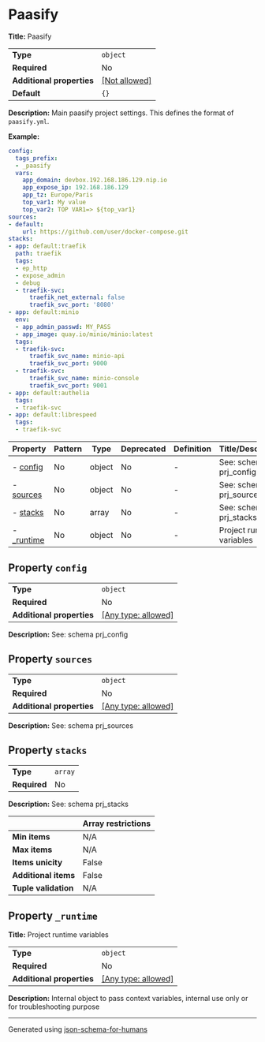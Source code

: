 # Paasify

**Title:** Paasify

|                           |                                                         |
| ------------------------- | ------------------------------------------------------- |
| **Type**                  | `object`                                                |
| **Required**              | No                                                      |
| **Additional properties** | [[Not allowed]](# "Additional Properties not allowed.") |
| **Default**               | `{}`                                                    |

**Description:** Main paasify project settings. This defines the format of `paasify.yml`.

**Example:**

```yaml
config:
  tags_prefix:
  - _paasify
  vars:
    app_domain: devbox.192.168.186.129.nip.io
    app_expose_ip: 192.168.186.129
    app_tz: Europe/Paris
    top_var1: My value
    top_var2: TOP VAR1=> ${top_var1}
sources:
- default:
    url: https://github.com/user/docker-compose.git
stacks:
- app: default:traefik
  path: traefik
  tags:
  - ep_http
  - expose_admin
  - debug
  - traefik-svc:
      traefik_net_external: false
      traefik_svc_port: '8080'
- app: default:minio
  env:
  - app_admin_passwd: MY_PASS
  - app_image: quay.io/minio/minio:latest
  tags:
  - traefik-svc:
      traefik_svc_name: minio-api
      traefik_svc_port: 9000
  - traefik-svc:
      traefik_svc_name: minio-console
      traefik_svc_port: 9001
- app: default:authelia
  tags:
  - traefik-svc
- app: default:librespeed
  tags:
  - traefik-svc

```

| Property                  | Pattern | Type   | Deprecated | Definition | Title/Description         |
| ------------------------- | ------- | ------ | ---------- | ---------- | ------------------------- |
| - [config](#config )      | No      | object | No         | -          | See: schema prj_config    |
| - [sources](#sources )    | No      | object | No         | -          | See: schema prj_sources   |
| - [stacks](#stacks )      | No      | array  | No         | -          | See: schema prj_stacks    |
| - [_runtime](#a_runtime ) | No      | object | No         | -          | Project runtime variables |

## <a name="config"></a>Property `config`

|                           |                                                                           |
| ------------------------- | ------------------------------------------------------------------------- |
| **Type**                  | `object`                                                                  |
| **Required**              | No                                                                        |
| **Additional properties** | [[Any type: allowed]](# "Additional Properties of any type are allowed.") |

**Description:** See: schema prj_config

## <a name="sources"></a>Property `sources`

|                           |                                                                           |
| ------------------------- | ------------------------------------------------------------------------- |
| **Type**                  | `object`                                                                  |
| **Required**              | No                                                                        |
| **Additional properties** | [[Any type: allowed]](# "Additional Properties of any type are allowed.") |

**Description:** See: schema prj_sources

## <a name="stacks"></a>Property `stacks`

|              |         |
| ------------ | ------- |
| **Type**     | `array` |
| **Required** | No      |

**Description:** See: schema prj_stacks

|                      | Array restrictions |
| -------------------- | ------------------ |
| **Min items**        | N/A                |
| **Max items**        | N/A                |
| **Items unicity**    | False              |
| **Additional items** | False              |
| **Tuple validation** | N/A                |

## <a name="a_runtime"></a>Property `_runtime`

**Title:** Project runtime variables

|                           |                                                                           |
| ------------------------- | ------------------------------------------------------------------------- |
| **Type**                  | `object`                                                                  |
| **Required**              | No                                                                        |
| **Additional properties** | [[Any type: allowed]](# "Additional Properties of any type are allowed.") |

**Description:** Internal object to pass context variables, internal use only or for troubleshooting purpose

----------------------------------------------------------------------------------------------------------------------------
Generated using [json-schema-for-humans](https://github.com/coveooss/json-schema-for-humans)
